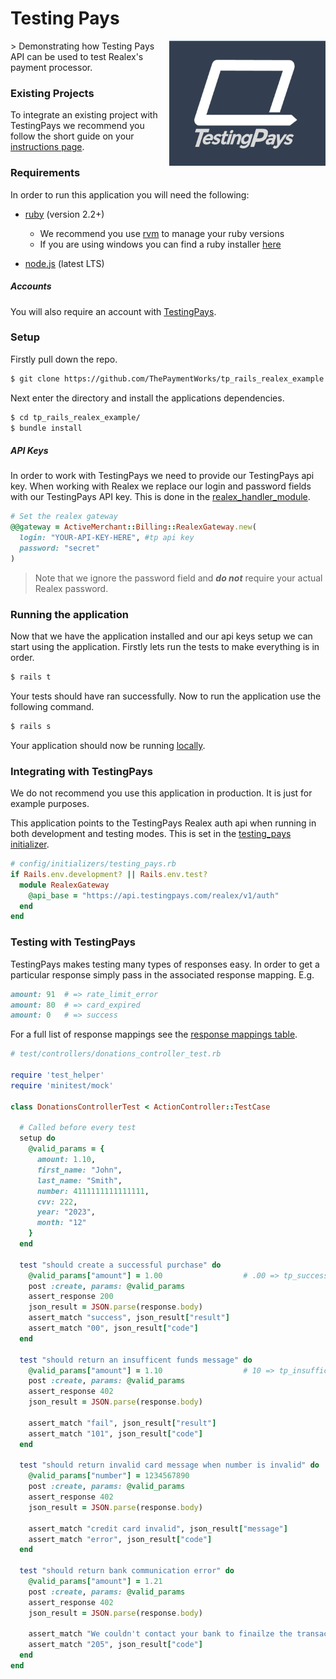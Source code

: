 # Testing Pays
<img src="TestingPaysLogo.png" width="250" height="200" align="right">
> Demonstrating how Testing Pays API can be used to test Realex's payment processor.

### Existing Projects
To integrate an existing project with TestingPays we recommend you follow the short guide on your [instructions page](https://admin.testingpays.com/teams_apis/realex-v1-auth).

### Requirements
In order to run this application you will need the following:
- [ruby](https://www.ruby-lang.org/en/) (version 2.2+)
  - We recommend you use [rvm](https://rvm.io/) to manage your ruby versions
  - If you are using windows you can find a ruby installer [here](http://rubyinstaller.org/downloads/)


- [node.js](https://nodejs.org/en/) (latest LTS)


##### Accounts
You will also require an account with [TestingPays](http://www.testingpays.com/).

### Setup
Firstly pull down the repo.
``` bash
$ git clone https://github.com/ThePaymentWorks/tp_rails_realex_example.git
```

Next enter the directory and install the applications dependencies.

``` bash
$ cd tp_rails_realex_example/
$ bundle install
```

##### API Keys
In order to work with TestingPays we need to provide our TestingPays api key. When working with Realex we replace our login and password fields with our TestingPays API key. This is done in the [realex_handler_module](app/controllers/concerns/realex_handler_module.rb).

```ruby
# Set the realex gateway
@@gateway = ActiveMerchant::Billing::RealexGateway.new(
  login: "YOUR-API-KEY-HERE", #tp api key
  password: "secret"
)
```
> Note that we ignore the password field and ___do not___ require your actual Realex password.


### Running the application
Now that we have the application installed and our api keys setup we can start using the application. Firstly lets run the tests to make everything is in order.

```bash
$ rails t
```

Your tests should have ran successfully. Now to run the application use the following command.

```bash
$ rails s
```

Your application should now be running [locally](http://localhost:3000/donations).


### Integrating with TestingPays
We do not recommend you use this application in production. It is just for example purposes.

This application points to the TestingPays Realex auth api when running in both development and testing modes. This is set in the [testing_pays initializer](config/initializers/testing_pays.rb).

```ruby
# config/initializers/testing_pays.rb
if Rails.env.development? || Rails.env.test?
  module RealexGateway
    @api_base = "https://api.testingpays.com/realex/v1/auth"
  end
end
```


### Testing with TestingPays
TestingPays makes testing many types of responses easy. In order to get a particular response simply pass in the associated response mapping. E.g.

```ruby
amount: 91  # => rate_limit_error
amount: 80  # => card_expired
amount: 0   # => success
```

For a full list of response mappings see the [response mappings table](https://admin.testingpays.com/teams_apis/realex-v1-auth).

```ruby
# test/controllers/donations_controller_test.rb

require 'test_helper'
require 'minitest/mock'

class DonationsControllerTest < ActionController::TestCase

  # Called before every test
  setup do
    @valid_params = {
      amount: 1.10,
      first_name: "John",
      last_name: "Smith",
      number: 4111111111111111,
      cvv: 222,
      year: "2023",
      month: "12"
    }
  end

  test "should create a successful purchase" do
    @valid_params["amount"] = 1.00                  # .00 => tp_success
    post :create, params: @valid_params
    assert_response 200
    json_result = JSON.parse(response.body)
    assert_match "success", json_result["result"]
    assert_match "00", json_result["code"]
  end

  test "should return an insufficent funds message" do
    @valid_params["amount"] = 1.10                  # 10 => tp_insufficient_funds
    post :create, params: @valid_params
    assert_response 402
    json_result = JSON.parse(response.body)

    assert_match "fail", json_result["result"]
    assert_match "101", json_result["code"]
  end

  test "should return invalid card message when number is invalid" do
    @valid_params["number"] = 1234567890
    post :create, params: @valid_params
    assert_response 402
    json_result = JSON.parse(response.body)

    assert_match "credit card invalid", json_result["message"]
    assert_match "error", json_result["code"]
  end

  test "should return bank communication error" do
    @valid_params["amount"] = 1.21
    post :create, params: @valid_params
    assert_response 402
    json_result = JSON.parse(response.body)

    assert_match "We couldn't contact your bank to finailze the transaction, could you try again?", json_result["message"]
    assert_match "205", json_result["code"]
  end
end
```
